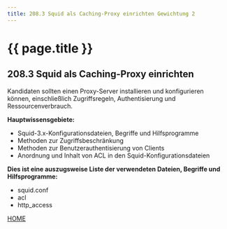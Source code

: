 ```yaml
---
title: 208.3 Squid als Caching-Proxy einrichten Gewichtung 2
---
```


# {{ page.title }}

## 208.3 Squid als Caching-Proxy einrichten

Kandidaten sollten einen Proxy-Server installieren und konfigurieren können, einschließlich Zugriffsregeln, Authentisierung und Ressourcenverbrauch.

**Hauptwissensgebiete:**
-   Squid-3.x-Konfigurationsdateien, Begriffe und Hilfsprogramme
-   Methoden zur Zugriffsbeschränkung
-   Methoden zur Benutzerauthentisierung von Clients
-   Anordnung und Inhalt von ACL in den Squid-Konfigurationsdateien

**Dies ist eine auszugsweise Liste der verwendeten Dateien, Begriffe und
Hilfsprogramme:**
-   squid.conf
-   acl
-   http\_access


[HOME](./)
